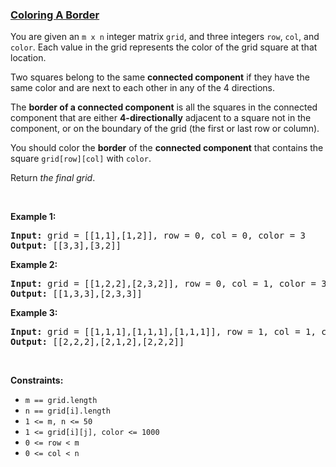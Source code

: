 ### [Coloring A Border](https://leetcode.com/problems/coloring-a-border)

<p>You are given an <code>m x n</code> integer matrix <code>grid</code>, and three integers <code>row</code>, <code>col</code>, and <code>color</code>. Each value in the grid represents the color of the grid square at that location.</p>

<p>Two squares belong to the same <strong>connected component</strong> if they have the same color and are next to each other in any of the 4 directions.</p>

<p>The <strong>border of a connected component</strong> is all the squares in the connected component that are either <strong>4-directionally</strong> adjacent to a square not in the component, or on the boundary of the grid (the first or last row or column).</p>

<p>You should color the <strong>border</strong> of the <strong>connected component</strong> that contains the square <code>grid[row][col]</code> with <code>color</code>.</p>

<p>Return <em>the final grid</em>.</p>

<p>&nbsp;</p>
<p><strong class="example">Example 1:</strong></p>
<pre><strong>Input:</strong> grid = [[1,1],[1,2]], row = 0, col = 0, color = 3
<strong>Output:</strong> [[3,3],[3,2]]
</pre><p><strong class="example">Example 2:</strong></p>
<pre><strong>Input:</strong> grid = [[1,2,2],[2,3,2]], row = 0, col = 1, color = 3
<strong>Output:</strong> [[1,3,3],[2,3,3]]
</pre><p><strong class="example">Example 3:</strong></p>
<pre><strong>Input:</strong> grid = [[1,1,1],[1,1,1],[1,1,1]], row = 1, col = 1, color = 2
<strong>Output:</strong> [[2,2,2],[2,1,2],[2,2,2]]
</pre>
<p>&nbsp;</p>
<p><strong>Constraints:</strong></p>

<ul>
	<li><code>m == grid.length</code></li>
	<li><code>n == grid[i].length</code></li>
	<li><code>1 &lt;= m, n &lt;= 50</code></li>
	<li><code>1 &lt;= grid[i][j], color &lt;= 1000</code></li>
	<li><code>0 &lt;= row &lt; m</code></li>
	<li><code>0 &lt;= col &lt; n</code></li>
</ul>
